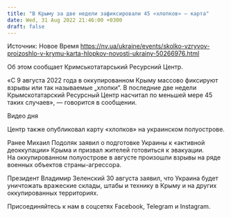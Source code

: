 ```yaml
---
title: "В Крыму за две недели зафиксировали 45 «хлопков» — карта"
date: Wed, 31 Aug 2022 21:46:00 +0300
draft: false
---
```

Источник: Новое Время https://nv.ua/ukraine/events/skolko-vzryvov-proizoshlo-v-krymu-karta-hlopkov-novosti-ukrainy-50266976.html


Об этом сообщает Кримськотатарський Ресурсний Центр.

«С 9 августа 2022 года в оккупированном Крыму массово фиксируют взрывы или так называемые „хлопки“. В последние две недели Крымскотатарский Ресурсный Центр насчитал по меньшей мере 45 таких случаев», — говорится в сообщении.

 Видео дня   

Центр также опубликовал карту «хлопков» на украинском полуострове.

Ранее Михаил Подоляк заявил о подготовке Украины к «активной деоккупации» Крыма и призвал жителей готовиться к эвакуации. На оккупированном полуострове в августе произошли взрывы на ряде военных объектов страны-агрессора.

Президент Владимир Зеленский 30 августа заявил, что Украина будет уничтожать вражеские склады, штабы и технику в Крыму и на других оккупированных территориях.

Присоединяйтесь к нам в соцсетях Facebook, Telegram и Instagram.
